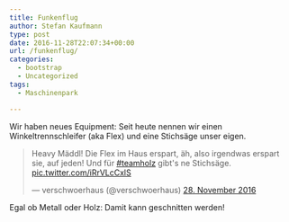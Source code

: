 ```yaml
---
title: Funkenflug
author: Stefan Kaufmann
type: post
date: 2016-11-28T22:07:34+00:00
url: /funkenflug/
categories:
  - bootstrap
  - Uncategorized
tags:
  - Maschinenpark

---
```

Wir haben neues Equipment: Seit heute nennen wir einen Winkeltrennschleifer (aka Flex) und eine Stichsäge unser eigen.

<blockquote class="twitter-tweet" data-lang="de">
  <p lang="de" dir="ltr">
    Heavy Mäddl! Die Flex im Haus erspart, äh, also irgendwas erspart sie, auf jeden! Und für <a href="https://twitter.com/hashtag/teamholz?src=hash">#teamholz</a> gibt's ne Stichsäge. <a href="https://t.co/iRrVLcCxlS">pic.twitter.com/iRrVLcCxlS</a>
  </p>
  
  <p>
    &mdash; verschwoerhaus (@verschwoerhaus) <a href="https://twitter.com/verschwoerhaus/status/803233847215353856">28. November 2016</a>
  </p>
</blockquote>



Egal ob Metall oder Holz: Damit kann geschnitten werden!